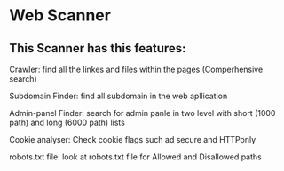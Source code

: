 # Web Scanner

## This Scanner has this features:

Crawler: find all the linkes and files within the pages (Comperhensive search)

Subdomain Finder: find all subdomain in the web apllication

Admin-panel Finder: search for admin panle in two level with short (1000 path) and long (6000 path) lists

Cookie analyser: Check cookie flags such ad secure and HTTPonly

robots.txt file: look at robots.txt file for Allowed and Disallowed paths

